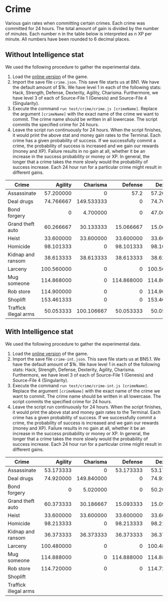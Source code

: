 # Crime

Various gain rates when committing certain crimes. Each crime was committed for
24 hours. The total amount of gain is divided by the number of minutes. Each
number n in the table below is interpreted as n XP per minute. All numbers have
been rounded to 6 decimal places.

## Without Intelligence stat

We used the following procedure to gather the experimental data.

1. Load the [online version](https://danielyxie.github.io/bitburner/) of the
   game.
1. Import the save file `crime.json`. This save file starts us at BN1. We have
   the default amount of $1k. We have level 1 in each of the following stats:
   Hack, Strength, Defense, Dexterity, Agility, Charisma. Furthermore, we have
   level 3 of each of Source-File 1 (Genesis) and Source-File 4 (Singularity).
1. Execute the command `run test/crime/crime.js [crimeName]`. Replace the
   argument `[crimeName]` with the exact name of the crime we want to commit.
   The crime name should be written in all lowercase. The script commits the
   specified crime for 24 hours.
1. Leave the script run continuously for 24 hours. When the script finishes, it
   would print the above stat and money gain rates to the Terminal. Each crime
   has a given probability of success. If we successfully commit a crime, the
   probability of success is increased and we gain our rewards (money and XP).
   Failure results in no gain at all, whether it be an increase in the success
   probability or money or XP. In general, the longer that a crime takes the
   more slowly would the probability of success increase. Each 24 hour run for a
   particular crime might result in different gains.

| Crime                 |    Agility |   Charisma |    Defense |  Dexterity |      Hack |      Karma |      Money |  Strength |
| --------------------- | ---------: | ---------: | ---------: | ---------: | --------: | ---------: | ---------: | --------: |
| Assassinate           |  57.200000 |          0 |       57.2 |  57.200000 |         0 |  -0.744792 |  501333.33 |      57.2 |
| Deal drugs            |  74.766667 | 149.533333 |          0 |  74.766667 |         0 |  -2.920573 |  889066.67 |         0 |
| Bond forgery          |          0 |   4.700000 |          0 |  47.000000 | 31.333333 |  -0.012240 |  556000.00 |         0 |
| Grand theft auto      |  60.266667 |  30.133333 |  15.066667 |  15.066667 |         0 |  -1.471354 |  291555.56 | 15.066667 |
| Heist                 |  33.600000 |  33.600000 |  33.600000 |  33.600000 | 33.600000 |  -0.437500 |  853333.33 | 33.600000 |
| Homicide              |  98.101333 |          0 |  98.101333 |  98.101333 |         0 | -57.481250 | 1087520.00 | 98.101333 |
| Kidnap and ransom     |  38.613333 |  38.613333 |  38.613333 |  38.613333 |         0 |  -1.131250 |  390400.00 | 38.613333 |
| Larceny               | 100.560000 |          0 |          0 | 100.560000 | 75.420000 |  -0.982031 |  666311.11 |         0 |
| Mug someone           | 114.868000 |          0 | 114.868000 | 114.868000 |         0 |  -3.739193 |  688544.00 | 114.86800 |
| Rob store             | 114.900000 |          0 |          0 | 114.900000 | 76.600000 |  -0.498698 |  510222.22 |         0 |
| Shoplift              | 153.461333 |          0 |          0 | 153.461333 |         0 |  -2.997292 |  575306.67 |         0 |
| Traffick illegal arms |  50.053333 | 100.106667 |  50.053333 |  50.053333 |         0 |  -0.977604 |  617066.67 | 50.053333 |

## With Intelligence stat

We used the following procedure to gather the experimental data.

1. Load the [online version](https://danielyxie.github.io/bitburner/) of the
   game.
1. Import the save file `crime-int.json`. This save file starts us at BN5.1. We
   have the default amount of $1k. We have level 1 in each of the following
   stats: Hack, Strength, Defense, Dexterity, Agility, Charisma. Furthermore, we
   have level 3 of each of Source-File 1 (Genesis) and Source-File 4
   (Singularity).
1. Execute the command `run test/crime/crime-int.js [crimeName]`. Replace the
   argument `[crimeName]` with the exact name of the crime we want to commit.
   The crime name should be written in all lowercase. The script commits the
   specified crime for 24 hours.
1. Leave the script run continuously for 24 hours. When the script finishes, it
   would print the above stat and money gain rates to the Terminal. Each crime
   has a given probability of success. If we successfully commit a crime, the
   probability of success is increased and we gain our rewards (money and XP).
   Failure results in no gain at all, whether it be an increase in the success
   probability or money or XP. In general, the longer that a crime takes the
   more slowly would the probability of success increase. Each 24 hour run for a
   particular crime might result in different gains.

| Crime                 |    Agility |   Charisma |    Defense |  Dexterity |      Hack | Intelligence |      Karma |     Money |   Strength |
| --------------------- | ---------: | ---------: | ---------: | ---------: | --------: | -----------: | ---------: | --------: | ---------: |
| Assassinate           |  53.173333 |          0 |  53.173333 |  53.173333 |         0 |     0.167014 |  -0.692361 | 197333.33 |  53.173333 |
| Deal drugs            |  74.920000 | 149.840000 |          0 |  74.920000 |         0 |            0 |  -2.926563 | 445760.00 |          0 |
| Bond forgery          |          0 |   5.020000 |          0 |  50.200000 | 33.466667 |     0.645833 |  -0.013073 | 310000.00 |          0 |
| Grand theft auto      |  60.373333 |  30.186667 |  15.093333 |  15.093333 |         0 |     0.228889 |  -1.473958 | 146488.89 |  15.093333 |
| Heist                 |  33.600000 |  33.600000 |  33.600000 |  33.600000 | 33.600000 |     0.072222 |  -0.437500 | 426666.67 |  33.600000 |
| Homicide              |  98.213333 |          0 |  98.213333 |  98.213333 |         0 |            0 | -57.546875 | 544600.00 |  98.213333 |
| Kidnap and ransom     |  36.373333 |  36.373333 |  36.373333 |  36.373333 |         0 |     0.182361 |  -1.065625 | 161600.00 |  36.373333 |
| Larceny               | 100.480000 |          0 |          0 | 100.480000 | 75.360000 |        0.975 |  -0.981250 | 332800.00 |          0 |
| Mug someone           | 114.888000 |          0 | 114.888000 | 114.888000 |         0 |            0 |  -3.739844 | 344352.00 | 114.888000 |
| Rob store             | 114.720000 |          0 |          0 | 114.720000 | 76.480000 |     0.745833 |  -0.497917 | 254577.78 |          0 |
| Shoplift              |            |            |            |            |           |              |            |           |            |
| Traffick illegal arms |            |            |            |            |           |              |            |           |            |

